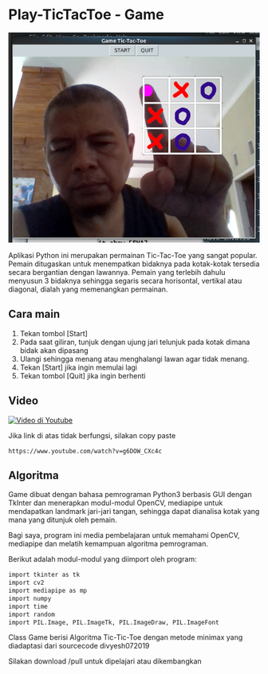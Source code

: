 # Play-TicTacToe - Game


![Play-TicTacToe ScreenShoot](screenshot-play-tictactoe.png)

Aplikasi Python ini merupakan permainan Tic-Tac-Toe yang sangat popular. Pemain ditugaskan untuk menempatkan bidaknya pada kotak-kotak tersedia secara bergantian dengan lawannya. Pemain yang terlebih dahulu menyusun 3 bidaknya sehingga segaris secara horisontal, vertikal atau diagonal, dialah yang memenangkan permainan. 

## Cara main

1. Tekan tombol [Start]
2. Pada saat giliran, tunjuk dengan ujung jari telunjuk pada kotak dimana bidak akan dipasang
3. Ulangi sehingga menang atau menghalangi lawan agar tidak menang.
5. Tekan [Start] jika ingin memulai lagi
6. Tekan tombol [Quit] jika ingin berhenti

## Video

[![Video di Youtube](https://img.youtube.com/vi/g6DOW_CXc4c/0.jpg)](https://www.youtube.com/watch?v=g6DOW_CXc4c)

Jika link di atas tidak berfungsi, silakan copy paste

    https://www.youtube.com/watch?v=g6DOW_CXc4c


## Algoritma

Game dibuat dengan bahasa pemrograman Python3 berbasis GUI dengan TkInter dan menerapkan modul-modul OpenCV, mediapipe untuk mendapatkan landmark jari-jari tangan, sehingga dapat dianalisa kotak yang mana yang ditunjuk oleh pemain.

Bagi saya, program ini media pembelajaran untuk memahami OpenCV, mediapipe dan melatih kemampuan algoritma pemrograman.

Berikut adalah modul-modul yang diimport oleh program:

    import tkinter as tk
    import cv2
    import mediapipe as mp
    import numpy
    import time
    import random
    import PIL.Image, PIL.ImageTk, PIL.ImageDraw, PIL.ImageFont


Class Game berisi Algoritma Tic-Tic-Toe dengan metode minimax yang diadaptasi dari sourcecode divyesh072019

Silakan download /pull untuk dipelajari atau dikembangkan

